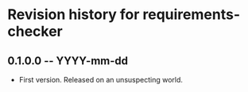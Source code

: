 # Revision history for requirements-checker

## 0.1.0.0 -- YYYY-mm-dd

* First version. Released on an unsuspecting world.
